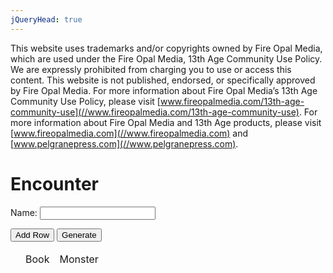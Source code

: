 ```yaml
---
jQueryHead: true
---
```


This website uses trademarks and/or copyrights owned by Fire Opal Media, which are used under the Fire Opal Media, 13th Age Community Use Policy.
We are expressly prohibited from charging you to use or access this content.
This website is not published, endorsed, or specifically approved by Fire Opal Media.
For more information about Fire Opal Media’s 13th Age Community Use Policy, please visit [www.fireopalmedia.com/13th-age-community-use](//www.fireopalmedia.com/13th-age-community-use).
For more information about Fire Opal Media and 13th Age products, please visit [www.fireopalmedia.com](//www.fireopalmedia.com) and [www.pelgranepress.com](//www.pelgranepress.com).

# Encounter

Name: <input id="EncounterName">

<button onclick="AddRow()">Add Row</button>
<button onclick="GenerateStatBlocks()">Generate</button>

<table id="Encounter">
<thead>
<tr>
	<td></td>
	<td>Book</td>
	<td>Monster</td>
</tr>
</thead>
<tbody>
</tbody>
</table>




<script src="{{ 'assets/js/index.js?v=' | append: site.github.build_revision }}"></script>

<script>
$(document).ready(function() {
	//Get Monster List Data
	$.get(
		"{{ 'assets/json/MonsterList.json?v=' | append: site.github.build_revision }}"
		,function(data){
			monsterList = $(data).toArray();

			InitialPopulate();
		}
	);
});
</script>
